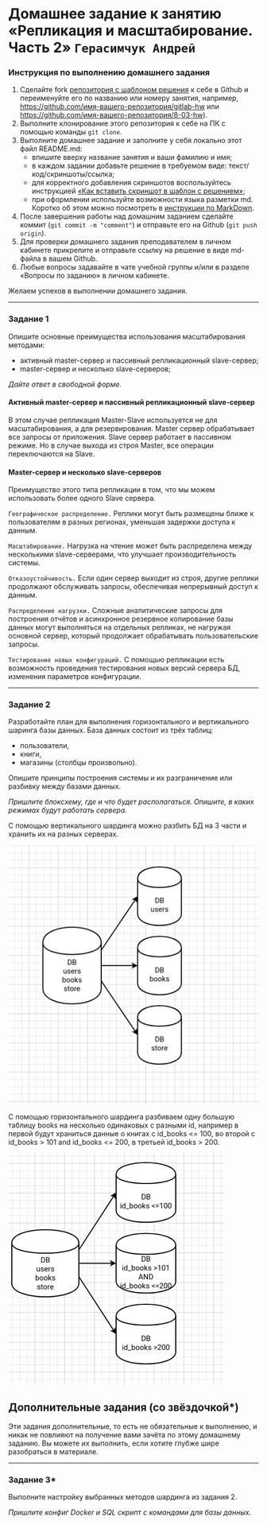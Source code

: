 # Домашнее задание к занятию «Репликация и масштабирование. Часть 2» `Герасимчук Андрей`

### Инструкция по выполнению домашнего задания

1. Сделайте fork [репозитория c шаблоном решения](https://github.com/netology-code/sys-pattern-homework) к себе в Github и переименуйте его по названию или номеру занятия, например, https://github.com/имя-вашего-репозитория/gitlab-hw или https://github.com/имя-вашего-репозитория/8-03-hw).
2. Выполните клонирование этого репозитория к себе на ПК с помощью команды `git clone`.
3. Выполните домашнее задание и заполните у себя локально этот файл README.md:
   - впишите вверху название занятия и ваши фамилию и имя;
   - в каждом задании добавьте решение в требуемом виде: текст/код/скриншоты/ссылка;
   - для корректного добавления скриншотов воспользуйтесь инструкцией [«Как вставить скриншот в шаблон с решением»](https://github.com/netology-code/sys-pattern-homework/blob/main/screen-instruction.md);
   - при оформлении используйте возможности языка разметки md. Коротко об этом можно посмотреть в [инструкции по MarkDown](https://github.com/netology-code/sys-pattern-homework/blob/main/md-instruction.md).
4. После завершения работы над домашним заданием сделайте коммит (`git commit -m "comment"`) и отправьте его на Github (`git push origin`).
5. Для проверки домашнего задания преподавателем в личном кабинете прикрепите и отправьте ссылку на решение в виде md-файла в вашем Github.
6. Любые вопросы задавайте в чате учебной группы и/или в разделе «Вопросы по заданию» в личном кабинете.

Желаем успехов в выполнении домашнего задания.

---

### Задание 1

Опишите основные преимущества использования масштабирования методами:

- активный master-сервер и пассивный репликационный slave-сервер; 
- master-сервер и несколько slave-серверов;


*Дайте ответ в свободной форме.*

#### Активный master-сервер и пассивный репликационный slave-сервер

В этом случае репликация Master-Slave используется не для масштабирования, а для резервирования. Master сервер обрабатывает все запросы от приложения. Slave сервер работает в пассивном режиме. Но в случае выхода из строя Master, все операции переключаются на Slave.


#### Master-сервер и несколько slave-серверов

Преимущество этого типа репликации в том, что мы можем использовать более одного Slave сервера.

`Географическое распределение.` Реплики могут быть размещены ближе к пользователям в разных регионах, уменьшая задержки доступа к данным.

`Масштабирование.` Нагрузка на чтение может быть распределена между несколькими slave-серверами, что улучшает производительность системы.

`Отказоустойчивость.` Если один сервер выходит из строя, другие реплики продолжают обслуживать запросы, обеспечивая непрерывный доступ к данным.

`Распределение нагрузки.` Сложные аналитические запросы для построения отчётов и асинхронное резервное копирование базы данных могут выполняться на отдельных репликах, не нагружая основной сервер, который продолжает обрабатывать пользовательские запросы.

`Тестирование новых конфигураций.` С помощью репликации есть возможность проведения тестирования новых версий сервера БД, изменения параметров конфигурации.

---

### Задание 2


Разработайте план для выполнения горизонтального и вертикального шаринга базы данных. База данных состоит из трёх таблиц: 

- пользователи, 
- книги, 
- магазины (столбцы произвольно). 

Опишите принципы построения системы и их разграничение или разбивку между базами данных.

*Пришлите блоксхему, где и что будет располагаться. Опишите, в каких режимах будут работать сервера.* 

С помощью вертикального шардинга можно разбить БД на 3 части и хранить их на разных серверах.

![2](https://github.com/AndrejGer/Netology/blob/main/sharding/img/2.png)


С помощью горизонтального шардинга разбиваем одну большую таблицу books на несколько одинаковых с разными id, например в первой будут храниться данные о книгах с id_books <= 100, во второй с id_books > 101 and id_books <= 200, в третьей id_books > 200.

![1](https://github.com/AndrejGer/Netology/blob/main/sharding/img/1.png)


## Дополнительные задания (со звёздочкой*)
Эти задания дополнительные, то есть не обязательные к выполнению, и никак не повлияют на получение вами зачёта по этому домашнему заданию. Вы можете их выполнить, если хотите глубже шире разобраться в материале.

---
### Задание 3*

Выполните настройку выбранных методов шардинга из задания 2.

*Пришлите конфиг Docker и SQL скрипт с командами для базы данных*.

